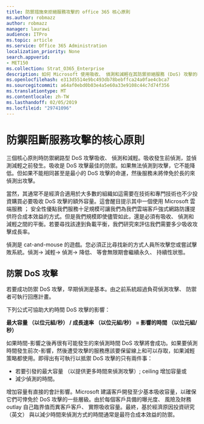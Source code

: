 ```yaml
---
title: 防禦措施來拒絕服務攻擊的 office 365 核心原則
ms.author: robmazz
author: robmazz
manager: laurawi
audience: ITPro
ms.topic: article
ms.service: Office 365 Administration
localization_priority: None
search.appverid:
- MET150
ms.collection: Strat_O365_Enterprise
description: 如何 Microsoft 使用吸收、 偵測和減輕在其防禦拒絕服務 (DoS) 攻擊的核心原則。
ms.openlocfilehash: e313d5514e9bc493db78bebffca24a0fae4cbca7
ms.sourcegitcommit: a64af0ebd0b03e4a5e60a33e9108c44c7d74f356
ms.translationtype: MT
ms.contentlocale: zh-TW
ms.lasthandoff: 02/05/2019
ms.locfileid: "29741096"
---
```

# <a name="core-principles-of-defense-against-denial-of-service-attacks"></a>防禦阻斷服務攻擊的核心原則

三個核心原則時防禦網路型 DoS 攻擊吸收、 偵測和減輕。吸收發生前偵測，並偵測減輕之前發生。吸收是 DoS 攻擊最佳的防禦。如果無法偵測到攻擊，它不能降低。但如果不能相同甚至是最小的 DoS 攻擊的命運，然後服務未將倖免於長的來偵測出攻擊。

當然，其通常不是經濟合適用於大多數的組織如這需要在技術和專門技術也不少投資購買必要吸收 DoS 攻擊的額外容量。這會醒目提示其中一個使用 Microsoft 雲端服務 ； 安全性優點我們服務十足規模可讓我們為我們雲端客戶強式網路防護提供符合成本效益的方式。但是我們規模即使儘管如此，還是必須有吸收、 偵測和減輕之間的平衡。若要尋找該達到負載平衡，我們研究來評估我們需要多少吸收攻擊成長率。

偵測是 cat-and-mouse 的遊戲。您必須正比尋找新的方式人員所攻擊您或嘗試擊敗系統。偵測-> 減輕-> 偵測-> 降低、 等會無限期會繼續永久、 持續性狀態。

## <a name="defending-against-dos-attacks"></a>防禦 DoS 攻擊

若要成功防禦 DoS 攻擊，早期偵測是基本。由之前系統超過負荷偵測攻擊、 防禦者可執行回應計畫。

下列公式可協助大約時間 DoS 攻擊的影響：

   **最大容量 （以位元組/秒） / 成長速率 （以位元組/秒） = 影響的時間 （以位元組/秒）**

如果時間-影響之後再很有可能發生的來偵測時間 DoS 攻擊將會成功。如果要偵測時間發生前次-影響，然後遭受攻擊的服務應該要保留線上和可以存取，如果減輕策略都使用。即得出有可執行以抵禦 DoS 攻擊的只有兩件事：
- 若要引發的最大容量 （以提供更多時間來偵測攻擊）; ceiling 增加容量或
- 減少偵測的時間。

增加容量有直接的會計影響。Microsoft 建議客戶開發至少基本吸收容量，以確保它們可倖免於 DoS 攻擊的一些層級。由於每個客戶具備的曝光度、 風險及財務 outlay 自己臨界值而異客戶客戶、 實際吸收容量。最終，基於經濟原因投資研究 （英文） 與以減少時間來偵測方式的時間通常是最符合成本效益的防禦。
